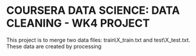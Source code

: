 # COURSERA DATA SCIENCE: DATA CLEANING - WK4 PROJECT

This project is to merge two data files: train\X_train.txt and test\X_test.txt.  These data are created by processing 
